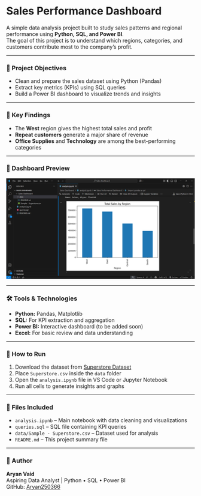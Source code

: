 # Sales Performance Dashboard

A simple data analysis project built to study sales patterns and regional performance using **Python, SQL, and Power BI**.  
The goal of this project is to understand which regions, categories, and customers contribute most to the company’s profit.

---

### 🎯 Project Objectives
- Clean and prepare the sales dataset using Python (Pandas)
- Extract key metrics (KPIs) using SQL queries
- Build a Power BI dashboard to visualize trends and insights

---

### 🧩 Key Findings
- The **West** region gives the highest total sales and profit  
- **Repeat customers** generate a major share of revenue  
- **Office Supplies** and **Technology** are among the best-performing categories

---
### 📸 Dashboard Preview 
 ![Dashboard preview](dashboard_preview.png)
 
---
### 🛠️ Tools & Technologies
- **Python:** Pandas, Matplotlib  
- **SQL:** For KPI extraction and aggregation  
- **Power BI:** Interactive dashboard (to be added soon)  
- **Excel:** For basic review and data understanding

---

### 🧰 How to Run
1. Download the dataset from [Superstore Dataset](https://www.kaggle.com/datasets/vivek468/superstore-dataset-final)  
2. Place `Superstore.csv` inside the `data` folder  
3. Open the `analysis.ipynb` file in VS Code or Jupyter Notebook  
4. Run all cells to generate insights and graphs

---

### 📄 Files Included
- `analysis.ipynb` – Main notebook with data cleaning and visualizations  
- `queries.sql` – SQL file containing KPI queries  
- `data/Sample - Superstore.csv` – Dataset used for analysis  
- `README.md` – This project summary file

---

### 👤 Author
**Aryan Vaid**  
Aspiring Data Analyst | Python • SQL • Power BI  
GitHub: [Aryan250366](https://github.com/Aryan250366)
